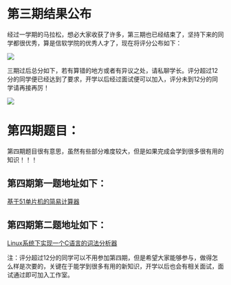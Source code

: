 # 第三期结果公布
经过一学期的马拉松，想必大家收获了许多，第三期也已经结束了，坚持下来的同学都很优秀，算是信软学院的优秀人才了，现在将评分公布如下：

![](https://s1.ax2x.com/2018/02/04/h2brl.png)

三期过后总分如下，若有算错的地方或者有异议之处，请私聊学长。评分超过12分的同学便已经达到了要求，开学以后经过面试便可以加入，评分未到12分的同学请再接再厉！

[![](https://s1.ax2x.com/2018/02/04/h2pxJ.png)](https://simimg.com/i/h2pxJ)

# 第四期题目：

第四期题目很有意思，虽然有些部分难度较大，但是如果完成会学到很多很有用的知识！！！

## 第四期第一题地址如下：

[基于51单片机的简易计算器](https://github.com/starwarein/Embedded/blob/master/Step4-1.md)

## 第四期第二题地址如下：

[Linux系统下实现一个C语言的词法分析器](https://github.com/starwarein/Step4-2)


注：评分超过12分的同学可以不用参加第四期，但是希望大家能够参与，做得怎么样是次要的，关键在于能学到很多有用的新知识，开学以后也会有相关面试，面试通过即可加入工作室。
